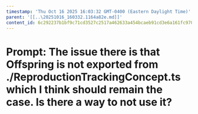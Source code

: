 ```yaml
---
timestamp: 'Thu Oct 16 2025 16:03:32 GMT-0400 (Eastern Daylight Time)'
parent: '[[..\20251016_160332.1164a82e.md]]'
content_id: 6c292237b1bf9c71cd3527c2517a462633a454bcaeb91cd3e6a161fc97068c75
---
```


# Prompt: The issue there is that Offspring is not exported from ./ReproductionTrackingConcept.ts which I think should remain the case. Is there a way to not use it?
